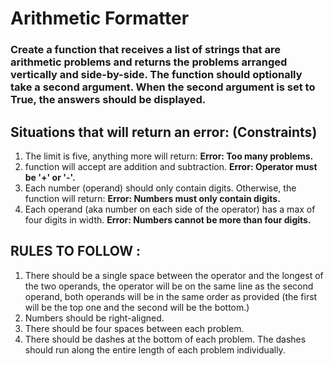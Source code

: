 # Arithmetic Formatter

### Create a function that receives a list of strings that are arithmetic problems and returns the problems arranged vertically and side-by-side. The function should optionally take a second argument. When the second argument is set to True, the answers should be displayed.

## Situations that will return an error: (Constraints)

1. The limit is five, anything more will return: **Error: Too many problems.**
2. function will accept are addition and subtraction. **Error: Operator must be '+' or '-'.**
3. Each number (operand) should only contain digits. Otherwise, the function will return:
   **Error: Numbers must only contain digits.**
4. Each operand (aka number on each side of the operator) has a max of four digits in width.
   **Error: Numbers cannot be more than four digits.**

## RULES TO FOLLOW :

1. There should be a single space between the operator and the longest of the two operands,
   the operator will be on the same line as the second operand, both operands will be in the same order
   as provided (the first will be the top one and the second will be the bottom.)
2. Numbers should be right-aligned.
3. There should be four spaces between each problem.
4. There should be dashes at the bottom of each problem. The dashes should run along the entire length
   of each problem individually.
